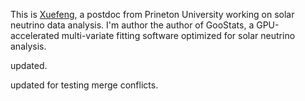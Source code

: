 This is [Xuefeng](https://dingxf.cn), a postdoc from Prineton University working on solar neutrino data analysis. I'm author the author of GooStats, a GPU-accelerated multi-variate fitting software optimized for solar neutrino analysis.

updated.

updated for testing merge conflicts.
